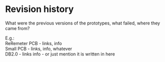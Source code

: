 # Revision history

What were the previous versions of the prototypes, what failed, where they came from?


E.g.:   
ReRemeter PCB - links, info  
Small PCB - links, info, whatever  
DB2.0 - links info - or just mention it is written in here  
